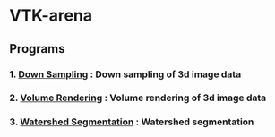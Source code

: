 # VTK-arena

## Programs

### 1. [Down Sampling](down%20sampling) : Down sampling of 3d image data
### 2. [Volume Rendering](volume%20rendering) : Volume rendering of 3d image data
### 3. [Watershed Segmentation](watershed%20segmentation) : Watershed segmentation